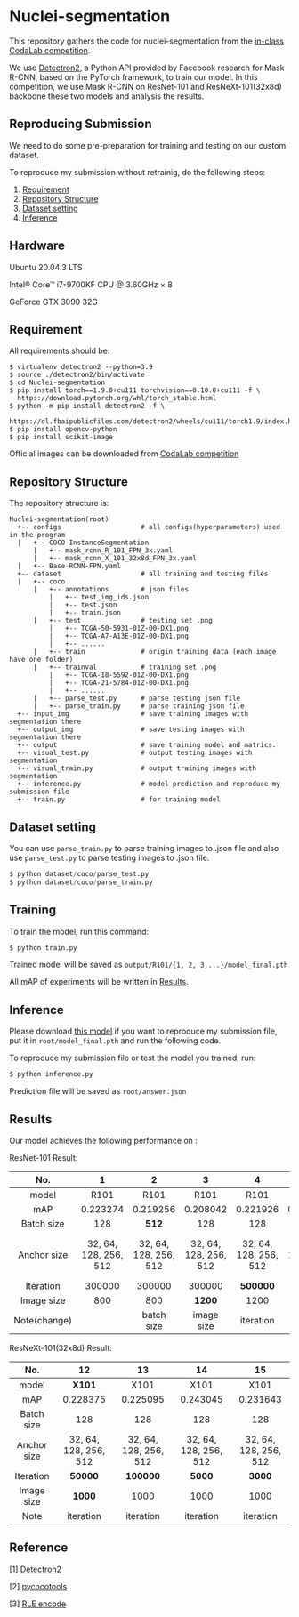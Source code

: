 # Nuclei-segmentation

This repository gathers the code for nuclei-segmentation from the [in-class CodaLab competition](https://codalab.lisn.upsaclay.fr/competitions/333?secret_key=3b31d945-289d-4da6-939d-39435b506ee5).

We use [Detectron2](https://github.com/facebookresearch/detectron2), a Python API provided by Facebook research for Mask R-CNN, based on the PyTorch framework, to train our model.
In this competition, we use  Mask R-CNN on ResNet-101 and ResNeXt-101(32x8d) backbone these two models and analysis the results.

## Reproducing Submission
We need to do some pre-preparation for training and testing on our custom dataset.

To reproduce my submission without retrainig, do the following steps:
1. [Requirement](#Requirement)
2. [Repository Structure](#Repository-Structure)
3. [Dataset setting](#Dataset-setting)
4. [Inference](#Inference)

## Hardware

Ubuntu 20.04.3 LTS

Intel® Core™ i7-9700KF CPU @ 3.60GHz × 8

GeForce GTX 3090 32G


## Requirement
All requirements should be:

```env
$ virtualenv detectron2 --python=3.9
$ source ./detectron2/bin/activate
$ cd Nuclei-segmentation
$ pip install torch==1.9.0+cu111 torchvision==0.10.0+cu111 -f \
  https://download.pytorch.org/whl/torch_stable.html
$ python -m pip install detectron2 -f \
  https://dl.fbaipublicfiles.com/detectron2/wheels/cu111/torch1.9/index.html
$ pip install opencv-python
$ pip install scikit-image
```

Official images can be downloaded from [CodaLab competition](https://codalab.lisn.upsaclay.fr/competitions/333?secret_key=3b31d945-289d-4da6-939d-39435b506ee5#participate-get_data)


## Repository Structure

The repository structure is:
```
Nuclei-segmentation(root)
  +-- configs                    # all configs(hyperparameters) used in the program 
  |   +-- COCO-InstanceSegmentation
      |   +-- mask_rcnn_R_101_FPN_3x.yaml
      |   +-- mask_rcnn_X_101_32x8d_FPN_3x.yaml
  |   +-- Base-RCNN-FPN.yaml
  +-- dataset                    # all training and testing files
  |   +-- coco
      |   +-- annotations        # json files
          |   +-- test_img_ids.json   
          |   +-- test.json   
          |   +-- train.json   
      |   +-- test               # testing set .png  
          |   +-- TCGA-50-5931-01Z-00-DX1.png  
          |   +-- TCGA-A7-A13E-01Z-00-DX1.png 
          |   +-- ......
      |   +-- train              # origin training data (each image have one folder)
      |   +-- trainval           # training set .png
          |   +-- TCGA-18-5592-01Z-00-DX1.png   
          |   +-- TCGA-21-5784-01Z-00-DX1.png 
          |   +-- ...... 
      |   +-- parse_test.py      # parse testing json file
      |   +-- parse_train.py     # parse training json file
  +-- input_img                  # save training images with segmentation there
  +-- output_img                 # save testing images with segmentation there
  +-- output                     # save training model and matrics.
  +-- visual_test.py             # output testing images with segmentation
  +-- visual_train.py            # output training images with segmentation
  +-- inference.py               # model prediction and reproduce my submission file
  +-- train.py                   # for training model
```

## Dataset setting

You can use ```parse_train.py``` to parse training images to .json file and also use ```parse_test.py```  to parse testing images to .json file.

```py
$ python dataset/coco/parse_test.py
$ python dataset/coco/parse_train.py
```

## Training

To train the model, run this command:

```py
$ python train.py
```

Trained model will be saved as ```output/R101/{1, 2, 3,...}/model_final.pth```

All mAP of experiments will be written in [Results](#Results).

## Inference

Please download [this model](https://reurl.cc/EZA48K) if you want to reproduce my submission file, put it in ```root/model_final.pth``` and run the following code.

To reproduce my submission file or test the model you trained, run:

```py
$ python inference.py
```

Prediction file will be saved as ```root/answer.json```

## Results

Our model achieves the following performance on :

ResNet-101 Result:

| No.         | 1                     | 2                     | 3                     | 4                     | 5                     | 6                     | 7                     | 8                     | 9                     | 10                 | 11                   |  
|:-----------:|:---------------------:|:---------------------:|:---------------------:|:---------------------:|:---------------------:|:---------------------:|:---------------------:|:---------------------:|:---------------------:|:------------------:|:--------------------:|
| model       | R101                  | R101                  | R101                  | R101                  | R101                  | R101                  | R101                  | R101                  | R101                  | R101               | R101                 |   
| mAP         | 0.223274 | 0.219256 | 0.208042 | 0.221926 | 0.226062 | 0.211141 | 0.242515 | **0.24355** | 0.232426 | 0.233071 | 0.242185 |   
| Batch size  | 128 | **512** | 128 | 128 | 128 | 128 | 128 | 128 | 128 | 128 | 128 |   
| Anchor size | 32, 64, 128, 256, 512 | 32, 64, 128, 256, 512 | 32, 64, 128, 256, 512 | 32, 64, 128, 256, 512 | 32, 64, 128, 256, 512 | 32, 64, 128, 256, 512 | 32, 64, 128, 256, 512 | 32, 64, 128, 256, 512 | 32, 64, 128, 256, 512 | **8, 16, 32, 64, 128** | **16, 32, 64, 128, 256** |   
| Iteration   | 300000 | 300000 | 300000 | **500000** | **50000** | **200000** | **6000** | **5000** | **4000** | 5000 | 5000 |   
| Image size  | 800 | 800 | **1200** | 1200 | 1200 | 1200 | 1200 | 1200 | 1200 | 1200 | 1200 |   
| Note(change)        |                      | batch size            | image size            | iteration             | iteration             | iteration             | iteration             | iteration             | iteration             | anchor size        | anchor size          |   

ResNeXt-101(32x8d) Result:

| No.         | 12                    | 13                    | 14                    | 15                    |   
|:-----------:|:---------------------:|:---------------------:|:---------------------:|:---------------------:|
| model       | **X101**                  | X101                 | X101                  | X101                  |   
| mAP         | 0.228375 | 0.225095 | 0.243045 | 0.231643 |   
| Batch size  | 128 | 128 | 128 | 128 |   
| Anchor size | 32, 64, 128, 256, 512 | 32, 64, 128, 256, 512 | 32, 64, 128, 256, 512 | 32, 64, 128, 256, 512 |   
| Iteration   | **50000** | **100000** | **5000** | **3000** |   
| Image size  | **1000** | 1000 | 1000 | 1000 |   
| Note        | iteration             | iteration             | iteration             | iteration             |   


## Reference
[1] [Detectron2](https://github.com/facebookresearch/detectron2)

[2] [pycocotools](https://github.com/cocodataset/cocoapi/issues/131)

[3] [RLE encode](https://github.com/facebookresearch/detectron2/issues/347)
